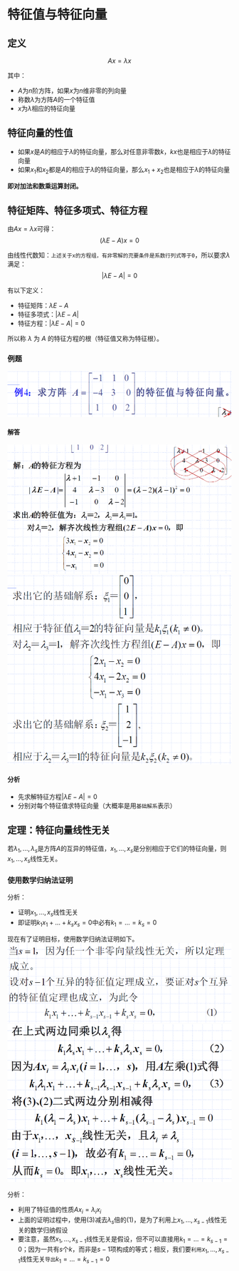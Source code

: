 # 特征值与特征向量
## 定义
$$Ax = \lambda x$$

其中：
- $A$为$n$阶方阵，如果$x$为$n$维非零的列向量
- 称数$\lambda$为方阵$A$的一个特征值
- $x$为$\lambda$相应的特征向量

## 特征向量的性值
- 如果$x$是$A$的相应于$\lambda$的特征向量，那么对任意非零数$k$，$kx$也是相应于$\lambda$的特征向量
- 如果$x_1$和$x_2$都是$A$的相应于$\lambda$的特征向量，那么$x_1 + x_2$也是相应于$\lambda$的特征向量

**即对加法和数乘运算封闭。**

## 特征矩阵、特征多项式、特征方程
由$Ax = \lambda x$可得：
$$(\lambda E - A)x = 0$$

由线性代数知：`上述关于x的方程组，有非零解的充要条件是系数行列式等于0`，所以要求$\lambda$满足：
$$|\lambda E - A| = 0$$

有以下定义：
- 特征矩阵：$\lambda E - A$
- 特征多项式：$|\lambda E - A|$
- 特征方程：$|\lambda E - A| = 0$

所以称 $\lambda$ 为 $A$ 的特征方程的根（特征值又称为特征根）。

### 例题
![](../images/010111.png)

#### 解答
![](../images/010112.png)
![](../images/010113.png)

#### 分析
- 先求解特征方程$|\lambda E - A| = 0$
- 分别对每个特征值求特征向量（大概率是用`基础解系`表示）

## 定理：特征向量线性无关
若$\lambda_1,...,\lambda_s$是方阵$A$的互异的特征值，$x_1,...,x_s$是分别相应于它们的特征向量，则$x_1,...,x_s$线性无关。

### 使用数学归纳法证明
分析：
- 证明$x_1,...,x_s$线性无关
- 即证明$k_1 x_1 + ... + k_s x_s = 0$中必有$k_1=...=k_s=0$

现在有了证明目标，使用数学归纳法证明如下。
![](../images/010114.png)
![](../images/010115.png)

分析：
- 利用了特征值的性质$Ax_i = \lambda_i x_i$
- 上面的证明过程中，使用(3)减去$\lambda_s$倍的(1)，是为了利用上$x_1,...,x_{s-1}$线性无关的数学归纳假设
- 要注意，虽然$x_1,...,x_{s-1}$线性无关是假设，但不可以直接用$k_1=...=k_{s-1}=0$；因为一共有$s$个$k$，而非是$s-1$项构成的等式；相反，我们要`利用`$x_1,...,x_{s-1}$线性无关`导出`$k_1=...=k_{s-1}=0$

